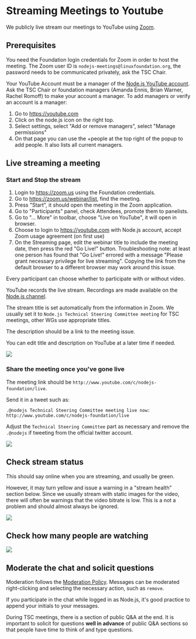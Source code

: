 # Streaming Meetings to Youtube

We publicly live stream our meetings to YouTube using [Zoom](https://zoom.us/).

## Prerequisites

You need the Foundation login credentials for Zoom in order to host the meeting.
The Zoom user ID is `nodejs-meetings@linuxfoundation.org`, the password needs
to be communicated privately, ask the TSC Chair.

Your YouTube Account must be a manager of the
[Node.js YouTube account](https://www.youtube.com/channel/UCQPYJluYC_sn_Qz_XE-YbTQ).
Ask the TSC Chair or foundation managers (Amanda Ennis, Brian Warner, Rachel
Romoff) to make your account a manager. To add managers or verify an account
is a manager:
1. Go to https://youtube.com
2. Click on the node.js icon on the right top.
3. Select settings, select "Add or remove managers", select "Manage permissions"
4. On that page you can use the +people at the top right of the popup to add
  people. It also lists all current managers.

## Live streaming a meeting

### Start and Stop the stream

1. Login to https://zoom.us using the Foundation credentials.
2. Go to https://zoom.us/webinar/list, find the meeting.
3. Press "Start", it should open the meeting in the Zoom application.
4. Go to "Participants" panel, check Attendees, promote them to panelists.
5. Go to "... More" in toolbar, choose "Live on YouTube", it will open in
  browser.
6. Choose to login to https://youtube.com with Node.js account, accept
  Zoom usage agreement (on first use)
7. On the Streaming page, edit the webinar title to include the meeting date,
  then press the red "Go Live!" button. Troubleshooting note: at least one
  person has found that "Go Live!" errored with a message "Please grant
  necessary privilege for live streaming". Copying the link from the default
  browser to a different browser may work around this issue.

Every participant can choose whether to participate with or without video.

YouTube records the live stream. Recordings are made available on the
[Node.js channel](https://www.youtube.com/channel/UCQPYJluYC_sn_Qz_XE-YbTQ/videos).

The stream title is set automatically from the information in Zoom. We usually
set it to `Node.js Technical Steering Committee meeting` for TSC meetings,
other WGs use appropriate titles.

The description should be a link to the meeting issue.

You can edit title and description on YouTube at a later time if needed.

![](youtube-stream-title-description.png)

### Share the meeting once you've gone live

The meeting link should be `http://www.youtube.com/c/nodejs-foundation/live`.

Send it in a tweet such as:
```
.@nodejs Technical Steering Committee meeting live now: http://www.youtube.com/c/nodejs-foundation/live
```

Adjust the `Technical Steering Committee` part as necessary and remove the
`.@nodejs` if tweeting from the official twitter account.

![](youtube-stream-share.png)

## Check stream status

This should say online when you are streaming, and usually be green.

However, it may turn yellow and issue a warning in a "stream health" section below. Since we usually stream with static images for the video, there will often be warnings that the video bitrate is low. This is a not a problem and should almost always be ignored.

![](youtube-stream-status.png)

## Check how many people are watching

![](youtube-stream-analytics.png)

## Moderate the chat and solicit questions

Moderation follows the [Moderation Policy](../Moderation-Policy.md). Messages can be moderated right-clicking and selecting the necessary action, such as `remove`.

If you participate in the chat while logged in as Node.js, it's good practice to append your initials to your messages.

During TSC meetings, there is a section of public Q&A at the end.
It is important to solicit for questions **well in advance** of public Q&A sections so that people have time to think of and type questions.
